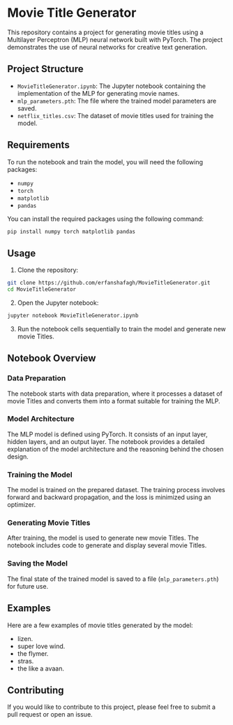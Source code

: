 
# Movie Title Generator

This repository contains a project for generating movie titles using a Multilayer Perceptron (MLP) neural network built with PyTorch. The project demonstrates the use of neural networks for creative text generation.

## Project Structure

- `MovieTitleGenerator.ipynb`: The Jupyter notebook containing the implementation of the MLP for generating movie names.
- `mlp_parameters.pth`: The file where the trained model parameters are saved.
- `netflix_titles.csv`: The dataset of movie titles used for training the model.

## Requirements

To run the notebook and train the model, you will need the following packages:
- `numpy`
- `torch`
- `matplotlib`
- `pandas`

You can install the required packages using the following command:
```bash
pip install numpy torch matplotlib pandas
```

## Usage

1. Clone the repository:
```bash
git clone https://github.com/erfanshafagh/MovieTitleGenerator.git
cd MovieTitleGenerator
```

2. Open the Jupyter notebook:
```bash
jupyter notebook MovieTitleGenerator.ipynb
```

3. Run the notebook cells sequentially to train the model and generate new movie Titles.

## Notebook Overview

### Data Preparation

The notebook starts with data preparation, where it processes a dataset of movie Titles and converts them into a format suitable for training the MLP.

### Model Architecture

The MLP model is defined using PyTorch. It consists of an input layer, hidden layers, and an output layer. The notebook provides a detailed explanation of the model architecture and the reasoning behind the chosen design.

### Training the Model

The model is trained on the prepared dataset. The training process involves forward and backward propagation, and the loss is minimized using an optimizer.

### Generating Movie Titles

After training, the model is used to generate new movie Titles. The notebook includes code to generate and display several movie Titles.

### Saving the Model

The final state of the trained model is saved to a file (`mlp_parameters.pth`) for future use.

## Examples

Here are a few examples of movie titles generated by the model:

- lizen.
- super love wind.
- the flymer.
- stras.
- the like a avaan.

## Contributing

If you would like to contribute to this project, please feel free to submit a pull request or open an issue.


